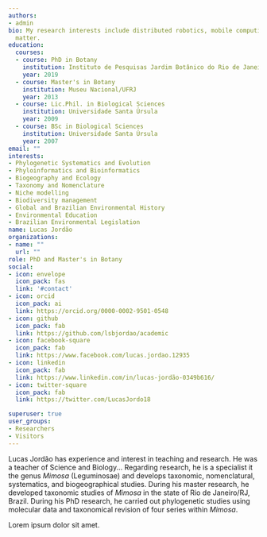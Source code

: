 ```yaml
---
authors:
- admin
bio: My research interests include distributed robotics, mobile computing and programmable
  matter.
education:
  courses:
  - course: PhD in Botany
    institution: Instituto de Pesquisas Jardim Botânico do Rio de Janeiro
    year: 2019
  - course: Master's in Botany
    institution: Museu Nacional/UFRJ
    year: 2013
  - course: Lic.Phil. in Biological Sciences
    institution: Universidade Santa Úrsula
    year: 2009
  - course: BSc in Biological Sciences
    institution: Universidade Santa Úrsula
    year: 2007
email: ""
interests:
- Phylogenetic Systematics and Evolution
- Phyloinformatics and Bioinformatics
- Biogeography and Ecology
- Taxonomy and Nomenclature
- Niche modelling
- Biodiversity management
- Global and Brazilian Environmental History
- Environmental Education
- Brazilian Environmental Legislation
name: Lucas Jordão
organizations:
- name: ""
  url: ""
role: PhD and Master's in Botany
social:
- icon: envelope
  icon_pack: fas
  link: '#contact'
- icon: orcid
  icon_pack: ai
  link: https://orcid.org/0000-0002-9501-0548
- icon: github
  icon_pack: fab
  link: https://github.com/lsbjordao/academic
- icon: facebook-square
  icon_pack: fab
  link: https://www.facebook.com/lucas.jordao.12935
- icon: linkedin
  icon_pack: fab
  link: https://www.linkedin.com/in/lucas-jordão-0349b616/
- icon: twitter-square
  icon_pack: fab
  link: https://twitter.com/LucasJordo18

superuser: true
user_groups:
- Researchers
- Visitors
---
```


Lucas Jordão has experience and interest in teaching and research. He was a teacher of Science and Biology... Regarding research, he is a specialist it the genus *Mimosa* (Leguminosae) and develops taxonomic, nomenclatural, systematics, and biogeographical studies. During his master research, he developed taxonomic studies of *Mimosa* in the state of Rio de Janeiro/RJ, Brazil. During his PhD research, he carried out phylogenetic studies using molecular data and taxonomical revision of four series within *Mimosa*.

Lorem ipsum dolor sit amet. 
